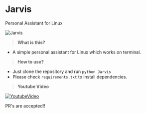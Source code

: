 # Jarvis
Personal Assistant for Linux

![Jarvis](http://i.imgur.com/xZ8x9ES.jpg)

> **What is this?**

- A simple personal assistant for Linux which works on terminal.

> **How to use?**

- Just clone the repository and run `python Jarvis`
- Please check `requirements.txt` to install dependencies.

> **Youtube Video**

[![YoutubeVideo](https://img.youtube.com/vi/PR-nxqmG3V8/0.jpg)](https://www.youtube.com/watch?v=PR-nxqmG3V8)


PR's are accepted!!

